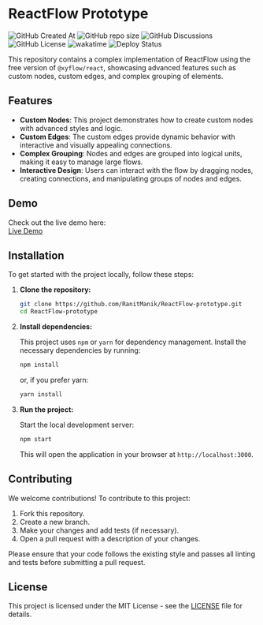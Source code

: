 # ReactFlow Prototype

![GitHub Created At](https://img.shields.io/github/created-at/RanitManik/ReactFlow-prototype)
![GitHub repo size](https://img.shields.io/github/repo-size/RanitManik/ReactFlow-prototype)
![GitHub Discussions](https://img.shields.io/github/discussions/RanitManik/ReactFlow-prototype)
![GitHub License](https://img.shields.io/github/license/RanitManik/ReactFlow-prototype)
![wakatime](https://wakatime.com/badge/github/RanitManik/ReactFlow-prototype.svg)
![Deploy Status](https://api.netlify.com/api/v1/badges/f5d91c72-5486-47f6-91d2-ad31c57e04e4/deploy-status)

This repository contains a complex implementation of ReactFlow using the free version of `@xyflow/react`, showcasing advanced features such as custom nodes, custom edges, and complex grouping of elements.


## Features

- **Custom Nodes**: This project demonstrates how to create custom nodes with advanced styles and logic.
- **Custom Edges**: The custom edges provide dynamic behavior with interactive and visually appealing connections.
- **Complex Grouping**: Nodes and edges are grouped into logical units, making it easy to manage large flows.
- **Interactive Design**: Users can interact with the flow by dragging nodes, creating connections, and manipulating groups of nodes and edges.

## Demo

Check out the live demo here:  
[Live Demo](https://reactflow-pro.netlify.app/)


## Installation

To get started with the project locally, follow these steps:

1. **Clone the repository:**

   ```bash
   git clone https://github.com/RanitManik/ReactFlow-prototype.git
   cd ReactFlow-prototype
   ```

2. **Install dependencies:**

   This project uses `npm` or `yarn` for dependency management. Install the necessary dependencies by running:

   ```bash
   npm install
   ```

   or, if you prefer yarn:

   ```bash
   yarn install
   ```

3. **Run the project:**

   Start the local development server:

   ```bash
   npm start
   ```

   This will open the application in your browser at `http://localhost:3000`.

## Contributing

We welcome contributions! To contribute to this project:

1. Fork this repository.
2. Create a new branch.
3. Make your changes and add tests (if necessary).
4. Open a pull request with a description of your changes.

Please ensure that your code follows the existing style and passes all linting and tests before submitting a pull request.

## License

This project is licensed under the MIT License - see the [LICENSE](LICENSE) file for details.
